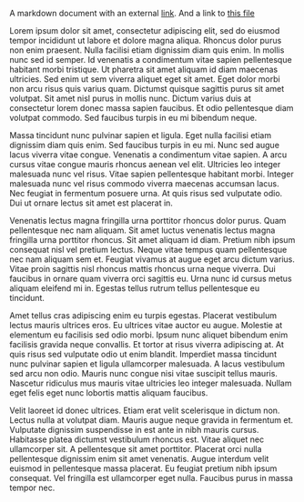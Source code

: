 A markdown document with an external [link](www.example.com).
And a link to [this file](/A/G/R.md)

Lorem ipsum dolor sit amet, consectetur adipiscing elit, sed do eiusmod tempor incididunt ut labore et dolore magna aliqua. Rhoncus dolor purus non enim praesent. Nulla facilisi etiam dignissim diam quis enim. In mollis nunc sed id semper. Id venenatis a condimentum vitae sapien pellentesque habitant morbi tristique. Ut pharetra sit amet aliquam id diam maecenas ultricies. Sed enim ut sem viverra aliquet eget sit amet. Eget dolor morbi non arcu risus quis varius quam. Dictumst quisque sagittis purus sit amet volutpat. Sit amet nisl purus in mollis nunc. Dictum varius duis at consectetur lorem donec massa sapien faucibus. Et odio pellentesque diam volutpat commodo. Sed faucibus turpis in eu mi bibendum neque.

Massa tincidunt nunc pulvinar sapien et ligula. Eget nulla facilisi etiam dignissim diam quis enim. Sed faucibus turpis in eu mi. Nunc sed augue lacus viverra vitae congue. Venenatis a condimentum vitae sapien. A arcu cursus vitae congue mauris rhoncus aenean vel elit. Ultricies leo integer malesuada nunc vel risus. Vitae sapien pellentesque habitant morbi. Integer malesuada nunc vel risus commodo viverra maecenas accumsan lacus. Nec feugiat in fermentum posuere urna. At quis risus sed vulputate odio. Dui ut ornare lectus sit amet est placerat in.

Venenatis lectus magna fringilla urna porttitor rhoncus dolor purus. Quam pellentesque nec nam aliquam. Sit amet luctus venenatis lectus magna fringilla urna porttitor rhoncus. Sit amet aliquam id diam. Pretium nibh ipsum consequat nisl vel pretium lectus. Neque vitae tempus quam pellentesque nec nam aliquam sem et. Feugiat vivamus at augue eget arcu dictum varius. Vitae proin sagittis nisl rhoncus mattis rhoncus urna neque viverra. Dui faucibus in ornare quam viverra orci sagittis eu. Urna nunc id cursus metus aliquam eleifend mi in. Egestas tellus rutrum tellus pellentesque eu tincidunt.

Amet tellus cras adipiscing enim eu turpis egestas. Placerat vestibulum lectus mauris ultrices eros. Eu ultrices vitae auctor eu augue. Molestie at elementum eu facilisis sed odio morbi. Ipsum nunc aliquet bibendum enim facilisis gravida neque convallis. Et tortor at risus viverra adipiscing at. At quis risus sed vulputate odio ut enim blandit. Imperdiet massa tincidunt nunc pulvinar sapien et ligula ullamcorper malesuada. A lacus vestibulum sed arcu non odio. Mauris nunc congue nisi vitae suscipit tellus mauris. Nascetur ridiculus mus mauris vitae ultricies leo integer malesuada. Nullam eget felis eget nunc lobortis mattis aliquam faucibus.

Velit laoreet id donec ultrices. Etiam erat velit scelerisque in dictum non. Lectus nulla at volutpat diam. Mauris augue neque gravida in fermentum et. Vulputate dignissim suspendisse in est ante in nibh mauris cursus. Habitasse platea dictumst vestibulum rhoncus est. Vitae aliquet nec ullamcorper sit. A pellentesque sit amet porttitor. Placerat orci nulla pellentesque dignissim enim sit amet venenatis. Augue interdum velit euismod in pellentesque massa placerat. Eu feugiat pretium nibh ipsum consequat. Vel fringilla est ullamcorper eget nulla. Faucibus purus in massa tempor nec.